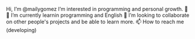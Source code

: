  Hi, I’m @mailygomez
 I’m interested in programming and personal growth. 🥰
🧠 I’m currently learnin programming and English
💞️ I’m looking to collaborate on other people's projects and be able to learn more.
📫 How to reach me (developing)

<!---
mailygomez/mailygomez is a ✨ special ✨ repository because its `README.md` (this file) appears on your GitHub profile.
You can click the Preview link to take a look at your changes.
--->
